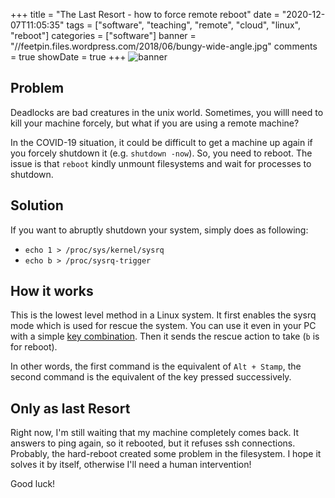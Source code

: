 +++
title = "The Last Resort - how to force remote reboot"
date = "2020-12-07T11:05:35"
tags = ["software", "teaching", "remote", "cloud", "linux", "reboot"]
categories = ["software"]
banner = "//feetpin.files.wordpress.com/2018/06/bungy-wide-angle.jpg"
comments = true
showDate = true
+++
![banner](//feetpin.files.wordpress.com/2018/06/bungy-wide-angle.jpg)


## Problem 
Deadlocks are bad creatures in the unix world. Sometimes, you willl need to kill your machine forcely, but what if you are using a remote machine?

In the COVID-19 situation, it could be difficult to get a machine up again if you forcely shutdown it (e.g. `shutdown -now`). So, you need to reboot. The issue is that `reboot` kindly unmount filesystems and wait for processes to shutdown.

## Solution
If you want to abruptly shutdown your system, simply does as following:

* `echo 1 > /proc/sys/kernel/sysrq`
* `echo b > /proc/sysrq-trigger`

## How it works

This is the lowest level method in a Linux system. It first enables the sysrq mode which is used for rescue the system. You can use it even in your PC with a simple [key combination](//en.wikipedia.org/wiki/Magic_SysRq_key). Then it sends the rescue action to take (`b` is for reboot).

In other words, the first command is the equivalent of `Alt + Stamp`, the second command is the equivalent of the key pressed successively.

## Only as last Resort

Right now, I'm still waiting that my machine completely comes back. It answers to ping again, so it rebooted, but it refuses ssh connections. Probably, the hard-reboot created some problem in the filesystem. I hope it solves it by itself, otherwise I'll need a human intervention!

Good luck!

